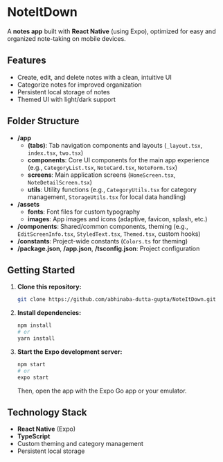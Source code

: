 # NoteItDown

A **notes app** built with **React Native** (using Expo), optimized for easy and organized note-taking on mobile devices.

## Features

- Create, edit, and delete notes with a clean, intuitive UI
- Categorize notes for improved organization
- Persistent local storage of notes
- Themed UI with light/dark support

## Folder Structure

- **/app**
  - **(tabs)**: Tab navigation components and layouts (`_layout.tsx`, `index.tsx`, `two.tsx`)
  - **components**: Core UI components for the main app experience (e.g., `CategoryList.tsx`, `NoteCard.tsx`, `NoteForm.tsx`)
  - **screens**: Main application screens (`HomeScreen.tsx`, `NoteDetailScreen.tsx`)
  - **utils**: Utility functions (e.g., `CategoryUtils.tsx` for category management, `StorageUtils.tsx` for local data handling)
- **/assets**
  - **fonts**: Font files for custom typography
  - **images**: App images and icons (adaptive, favicon, splash, etc.)
- **/components**: Shared/common components, theming (e.g., `EditScreenInfo.tsx`, `StyledText.tsx`, `Themed.tsx`, custom hooks)
- **/constants**: Project-wide constants (`Colors.ts` for theming)
- **/package.json**, **/app.json**, **/tsconfig.json**: Project configuration

## Getting Started

1. **Clone this repository:**
   ```bash
   git clone https://github.com/abhinaba-dutta-gupta/NoteItDown.git
   ```
2. **Install dependencies:**
   ```bash
   npm install
   # or
   yarn install
   ```
3. **Start the Expo development server:**
   ```bash
   npm start
   # or
   expo start
   ```
   Then, open the app with the Expo Go app or your emulator.

## Technology Stack

- **React Native** (Expo)
- **TypeScript**
- Custom theming and category management
- Persistent local storage
